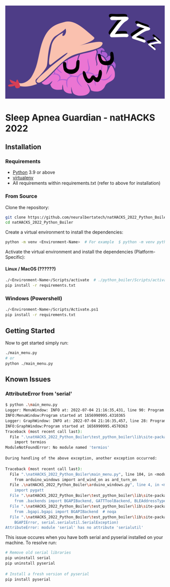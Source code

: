 ![logo](res/logo3.png)


# Sleep Apnea Guardian - natHACKS 2022

## Installation


### Requirements

- [Python](https://www.python.org/downloads/) 3.9 or above
- [virtualenv](https://docs.python.org/3/library/venv.html)
- All requirements within requirements.txt (refer to above for installation)


### From Source

Clone the repository:
```sh
git clone https://github.com/neuralbertatech/natHACKS_2022_Python_Boiler
cd natHACKS_2022_Python_Boiler
```

Create a virtual environment to install the dependencies:
```sh
python -m venv <Environment-Name>  # For example  $ python -m venv python_boiler
```

Activate the virtual environment and install the dependencies (Platform-Specific):
#### Linux / MacOS (??????)
```sh
./<Environment-Name>/Scripts/activate  # ./python_boiler/Scripts/activate
pip install -r requirements.txt
```

### Windows (Powershell)
```sh
./<Environment-Name>/Scripts/Activate.ps1
pip install -r requirements.txt
```

## Getting Started

Now to get started simply run:
```sh
./main_menu.py
# or
python ./main_menu.py
```

## Known Issues

### AttributeError from 'serial'
```sh
$ python .\main_menu.py
Logger: MenuWindow: INFO at: 2022-07-04 21:16:35,431, line 90: Program started at 1656990995.4310365
INFO:MenuWindow:Program started at 1656990995.4310365
Logger: GraphWindow: INFO at: 2022-07-04 21:16:35,457, line 28: Program started at 1656990995.4570363
INFO:GraphWindow:Program started at 1656990995.4570363
Traceback (most recent call last):
  File ".\natHACKS_2022_Python_Boiler\test_python_boiler\lib\site-packages\pygatt\backends\bgapi\bgapi.py", line 32, in <module>
    import termios
ModuleNotFoundError: No module named 'termios'

During handling of the above exception, another exception occurred:

Traceback (most recent call last):
  File ".\natHACKS_2022_Python_Boiler\main_menu.py", line 104, in <module>
    from arduino_windows import ard_wind_on as ard_turn_on
  File .\natHACKS_2022_Python_Boiler\arduino_windows.py", line 4, in <module>
    import pygatt
  File ".\natHACKS_2022_Python_Boiler\test_python_boiler\lib\site-packages\pygatt\__init__.py", line 14, in <module>
    from .backends import BGAPIBackend, GATTToolBackend, BLEAddressType  # noqa
  File ".\natHACKS_2022_Python_Boiler\test_python_boiler\lib\site-packages\pygatt\backends\__init__.py", line 2, in <module>
    from .bgapi.bgapi import BGAPIBackend  # noqa
  File ".\natHACKS_2022_Python_Boiler\test_python_boiler\lib\site-packages\pygatt\backends\bgapi\bgapi.py", line 36, in <module>
    BGAPIError, serial.serialutil.SerialException)
AttributeError: module 'serial' has no attribute 'serialutil'
```

This issue occures when you have both serial and pyserial installed on your machine. To resolve run:
```sh
# Remove old serial libraries
pip uninstall serial
pip uninstall pyserial

# Install a fresh version of pyserial
pip install pyserial
```
